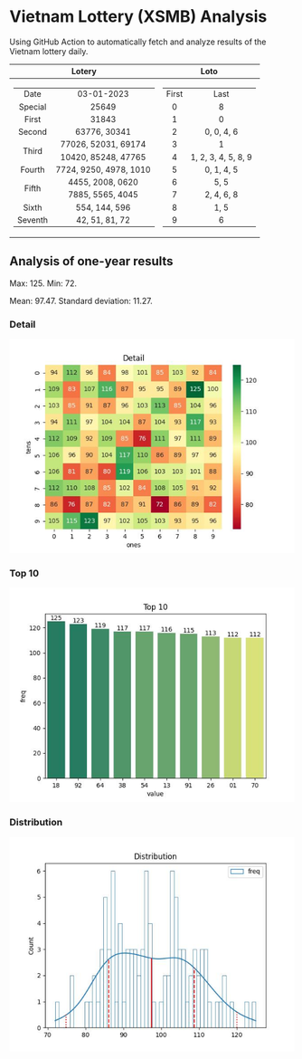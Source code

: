 # Vietnam Lottery (XSMB) Analysis

Using GitHub Action to automatically fetch and analyze results of the Vietnam lottery daily.

| Lotery      | Loto |
| :-----------: | :-----------: |
| <table><tr><td>Date</td><td>03-01-2023</td></tr><tr><td>Special</td><td>25649</td></tr><tr><td>First</td><td>31843</td></tr><tr><td>Second</td><td>63776, 30341</td></tr><tr><td rowspan="2">Third</td><td>77026, 52031, 69174</td></tr><tr><td>10420, 85248, 47765</td></tr><tr><td>Fourth</td><td>7724, 9250, 4978, 1010</td></tr><tr><td rowspan="2">Fifth</td><td>4455, 2008, 0620</td></tr><tr><td>7885, 5565, 4045</td></tr><tr><td>Sixth</td><td>554, 144, 596</td></tr><tr><td>Seventh</td><td>42, 51, 81, 72</td></tr></table> | <table><tr><td>First</td><td>Last</td></tr><tr><td>0</td><td>8</td></tr><tr><td>1</td><td>0</td></tr><tr><td>2</td><td>0, 0, 4, 6</td></tr><tr><td>3</td><td>1</td></tr><tr><td>4</td><td>1, 2, 3, 4, 5, 8, 9</td></tr><tr><td>5</td><td>0, 1, 4, 5</td></tr><tr><td>6</td><td>5, 5</td></tr><tr><td>7</td><td>2, 4, 6, 8</td></tr><tr><td>8</td><td>1, 5</td></tr><tr><td>9</td><td>6</td></tr></table> |

<h2>Analysis of one-year results</h2>

Max: 125. Min: 72.

Mean: 97.47. Standard deviation: 11.27.

<h3>Detail</h3>

![Detail](images/heatmap.jpg)

<h3>Top 10</h3>

![Top 10](images/top-10.jpg)

<h3>Distribution</h3>

![Distribution](images/distribution.jpg)